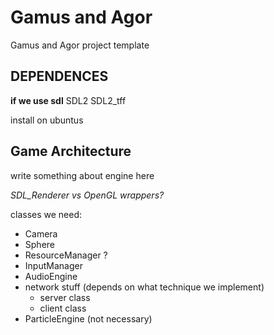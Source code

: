 Gamus and Agor
================================

Gamus and Agor project template

DEPENDENCES
--------------------------------

<b>if we use sdl</b> SDL2 SDL2_tff

install on ubuntus

Game Architecture
-------------------------------
write something about engine here

<i>SDL_Renderer vs OpenGL wrappers?</i>

classes we need:
 * Camera
 * Sphere
 * ResourceManager ?
 * InputManager
 * AudioEngine
 * network stuff (depends on what technique we implement)
    * server class
    * client class
 * ParticleEngine (not necessary)
